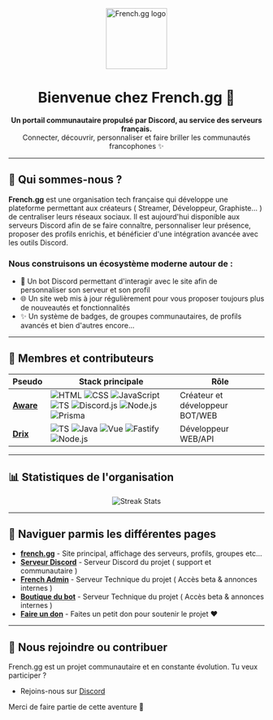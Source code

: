 <!-- .github/profile/README.md -->

<p align="center">
  <img src="https://i.french.gg/branding/french-color.svg" width="120" alt="French.gg logo">
</p>

<h1 align="center">Bienvenue chez French.gg 🌟</h1>

<p align="center">
  <b>Un portail communautaire propulsé par Discord, au service des serveurs français.</b><br>
  Connecter, découvrir, personnaliser et faire briller les communautés francophones ✨
</p>

---

## 📄 Qui sommes-nous ?

**French.gg** est une organisation tech française qui développe une plateforme permettant aux créateurs ( Streamer, Développeur, Graphiste... ) de centraliser leurs réseaux sociaux.
Il est aujourd'hui disponible aux serveurs Discord afin de se faire connaître, personnaliser leur présence, proposer des profils enrichis, et bénéficier d'une intégration avancée avec les outils Discord.

### Nous construisons un écosystème moderne autour de :
- 🚀 Un bot Discord permettant d'interagir avec le site afin de personnaliser son serveur et son profil
- 🌐 Un site web mis à jour régulièrement pour vous proposer toujours plus de nouveautés et fonctionnalités
- ✨ Un système de badges, de groupes communautaires, de profils avancés et bien d'autres encore...

---

## 👥 Membres et contributeurs

| Pseudo         | Stack principale                    | Rôle            |
|----------------|-------------------------------------|------------------|
| **[Aware](https://github.com/awareeeee)** | ![HTML](https://img.shields.io/badge/-HTML5-E34F26?style=flat&logo=html5&logoColor=white) ![CSS](https://img.shields.io/badge/-CSS3-1572B6?style=flat&logo=css3) ![JavaScript](https://img.shields.io/badge/-JavaScript-F7DF1E?style=flat&logo=javascript&logoColor=black) ![TS](https://img.shields.io/badge/-TypeScript-3178C6?style=flat&logo=typescript&logoColor=white)  ![Discord.js](https://img.shields.io/badge/-Discord.js-5865F2?style=flat&logo=discord&logoColor=white) ![Node.js](https://img.shields.io/badge/-Node.js-339933?style=flat&logo=node.js&logoColor=white) ![Prisma](https://img.shields.io/badge/-Prisma-2D3748?style=flat&logo=prisma) | Créateur et développeur BOT/WEB |
| **[Drix](https://github.com/furoxfufu)** | ![TS](https://img.shields.io/badge/-TypeScript-3178C6?style=flat&logo=typescript&logoColor=white) ![Java](https://img.shields.io/badge/-Java-E3CD8B?style=flat&logo=java&logoColor=white) ![Vue](https://img.shields.io/badge/-Vue.js-4FC08D?style=flat&logo=vue.js&logoColor=white) ![Fastify](https://img.shields.io/badge/-Fastify-000000?style=flat&logo=fastify&logoColor=white) ![Node.js](https://img.shields.io/badge/-Node.js-339933?style=flat&logo=node.js&logoColor=white) | Développeur WEB/API |

---

## 📊 Statistiques de l'organisation

<p align="center">
  <img src="https://streak-stats.demolab.com?user=French-gg&theme=tokyonight_duo&hide_border=true&date_format=M%20j%5B%2C%20Y%5D" alt="Streak Stats">
</p>

---

## 🚀 Naviguer parmis les différentes pages

- [**french.gg**](https://french.gg) - Site principal, affichage des serveurs, profils, groupes etc...
- [**Serveur Discord**](https://discord.gg/kEUEzkud6v) - Serveur Discord du projet ( support et communautaire )
- [**French Admin**](https://discord.gg/xhXeVK7SpG) - Serveur Technique du projet ( Accès beta & annonces internes )
- [**Boutique du bot**](https://discord.com/discovery/applications/1313443824483307531/store) - Serveur Technique du projet ( Accès beta & annonces internes )
- [**Faire un don**](https://www.paypal.me/eliottdlv) - Faites un petit don pour soutenir le projet ❤️


---

## 🌟 Nous rejoindre ou contribuer

French.gg est un projet communautaire et en constante évolution.
Tu veux participer ? 

- Rejoins-nous sur [Discord](https://discord.gg/kEUEzku6v)

Merci de faire partie de cette aventure 💜
